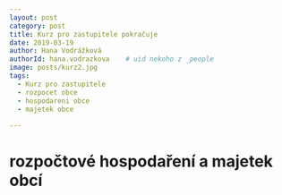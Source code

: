 ```yaml
---
layout: post
category: post
title: Kurz pro zastupitele pokračuje   
date: 2019-03-19
author: Hana Vodrážková
authorId: hana.vodrazkova    # uid nekoho z _people
image: posts/kurz2.jpg
tags:
  - Kurz pro zastupitele
  - rozpocet obce
  - hospodareni obce
  - majetek obce
   
---
```


# rozpočtové hospodaření a majetek obcí
 
